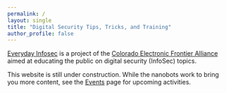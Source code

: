 ```yaml
---
permalink: /
layout: single
title: "Digital Security Tips, Tricks, and Training"
author_profile: false
---
```


[Everyday Infosec](/) is a project of the [Colorado Electronic
Frontier Alliance](http://www.efacolorado.com) aimed at educating the
public on digital security (InfoSec) topics.

This website is still under construction. While the nanobots work to
bring you more content, see the [Events](/events/) page for upcoming
activities.
